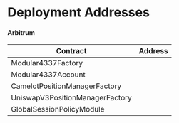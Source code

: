 # Deployment Addresses

#### Arbitrum

| Contract                        | Address |
| ------------------------------- | ------- |
| Modular4337Factory              |         |
| Modular4337Account              |         |
| CamelotPositionManagerFactory   |         |
| UniswapV3PositionManagerFactory |         |
| GlobalSessionPolicyModule       |         |
